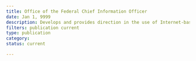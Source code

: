 ```yaml
---
title: Office of the Federal Chief Information Officer
date: Jan 1, 9999
description: Develops and provides direction in the use of Internet-based technologies
filters: publication current
type: publication
category:
status: current

---
```

